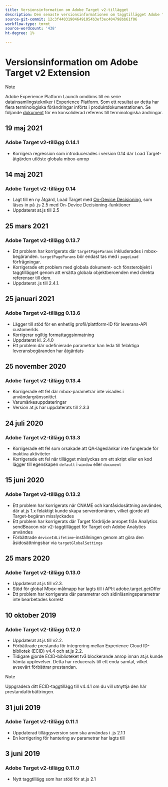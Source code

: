 ```yaml
---
title: Versionsinformation om Adobe Target v2-tillägget
description: Den senaste versionsinformationen om taggtillägget Adobe Target v2 i Adobe Experience Platform.
source-git-commit: 12c3f440319046491054b3ef3ec404798bb61f06
workflow-type: tm+mt
source-wordcount: '438'
ht-degree: 1%

---
```


# Versionsinformation om Adobe Target v2 Extension

>[!NOTE]
>
>Adobe Experience Platform Launch omdöms till en serie datainsamlingstekniker i Experience Platform. Som ett resultat av detta har flera terminologiska förändringar införts i produktdokumentationen. Se följande [dokument](../../../term-updates.md) för en konsoliderad referens till terminologiska ändringar.

## 19 maj 2021

### Adobe Target v2-tillägg 0.14.1

- Korrigera regression som introducerades i version 0.14 där Load Target-åtgärden utlöste globala mbox-anrop

## 14 maj 2021

### Adobe Target v2-tillägg 0.14

- Lagt till en ny åtgärd, Load Target med [On-Device Decisioning](./overview.md#load-target-with-on-device-decisioning), som läses in på .js 2.5 med On-Device Decisioning-funktioner
- Uppdaterat at.js till 2.5


## 25 mars 2021

### Adobe Target v2-tillägg 0.13.7

- Ett problem har korrigerats där `targetPageParams` inkluderades i mbox-begäranden. `targetPageParams` bör endast tas med i  `pageLoad` förfrågningar.
- Korrigerade ett problem med globala dokument- och fönsterobjekt i taggtillägget genom att ersätta globala objektberoenden med direkta referenser till dem.
- Uppdaterat .js till 2.4.1.

## 25 januari 2021

### Adobe Target v2-tillägg 0.13.6

- Lägger till stöd för en enhetlig profil/plattform-ID för leverans-API customerIds
- Korrigerar ogiltig formattaggsinmatning
- Uppdaterat kl. 2.4.0
- Ett problem där odefinierade parametrar kan leda till felaktiga leveransbegäranden har åtgärdats

## 25 november 2020

### Adobe Target v2-tillägg 0.13.4

- Korrigerade ett fel där mbox-parametrar inte visades i användargränssnittet
- Varumärkesuppdateringar
- Version at.js har uppdaterats till 2.3.3

## 24 juli 2020

### Adobe Target v2-tillägg 0.13.3

- Korrigerade ett fel som orsakade att QA-lägeslänkar inte fungerade för inaktiva aktiviteter
- Korrigerade ett fel när tillägget misslyckas om ett skript eller en kod lägger till egenskapen `default` i `window` eller `document`

## 15 juni 2020

### Adobe Target v2-tillägg 0.13.2

- Ett problem har korrigerats när CNAME och kantåsidosättning användes, där at.js 1.x felaktigt kunde skapa serverdomänen, vilket gjorde att Target-begäran misslyckades
- Ett problem har korrigerats där Target fördröjde anropet från Analytics sendBeacon när v2-taggtillägget för Target och Adobe Analytics användes
- Förbättrade `deviceIdLifetime`-inställningen genom att göra den åsidosättningsbar via `targetGlobalSettings`

## 25 mars 2020

### Adobe Target v2-tillägg 0.13.0

- Uppdaterat at.js till v2.3.
- Stöd för global Mbox-målmapp har lagts till i API:t adobe.target.getOffer
- Ett problem har korrigerats där parametrar och sidinläsningsparametrar inte bearbetades korrekt

## 10 oktober 2019

### Adobe Target v2-tillägg 0.12.0

- Uppdaterat at.js till v2.2.
- Förbättrade prestanda för integrering mellan Experience Cloud ID-bibliotek (ECID) v4.4 och at.js 2.2.
- Tidigare gjorde ECID-biblioteket två blockerande anrop innan at.js kunde hämta upplevelser. Detta har reducerats till ett enda samtal, vilket avsevärt förbättrar prestandan.

>[!NOTE]
>Uppgradera ditt ECID-taggtillägg till v4.4.1 om du vill utnyttja den här prestandaförbättringen.

## 31 juli 2019

### Adobe Target v2-tillägg 0.11.1

- Uppdaterad tilläggsversion som ska användas i .js 2.1.1
- En korrigering för hantering av parametrar har lagts till

## 3 juni 2019

### Adobe Target v2-tillägg 0.11.0

- Nytt taggtillägg som har stöd för at.js 2.1

